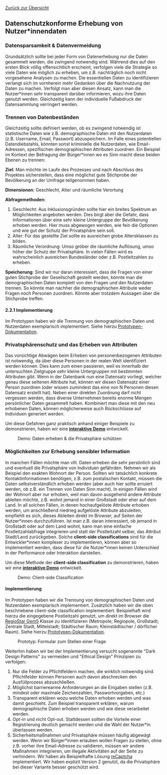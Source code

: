 <div class="page-break"></div>
<div class="print-hide">
<a href="../HTML.html">Zurück zur Übersicht</a>
</div>

## Datenschutzkonforme Erhebung von Nutzer\*innendaten

### Datensparsamkeit & Datenvermeidung

Grundsätzlich sollte bei jeder Form von Datenerhebung nur die Daten gesammelt werden, die zwingend notwendig sind. Während dies auf den ersten Blick völlig offensichtlich erscheint, verfolgen viele die Strategie so viele Daten wie möglich zu erheben, um z.B. nachträglich noch nicht vorgesehene Analysen zu machen. Die essentiellen Daten zu identifizieren verlangt sich im vornherein mehr Gedanken über die Nachnutzung der Daten zu machen. Verfolgt man aber diesen Ansatz, kann man die Nutzer\*innen sehr transparent darüber informieren, wozu ihre Daten genutzt werden. Gleichzeitig kann der individuelle Fußabdruck der Datensammlung verringert werden.

### Trennen von Datenbeständen

Gleichzeitig sollte definiert werden, ob es zwingend notwendig ist statistische Daten wie z.B. demographische Daten mit den Nutzerdaten (z.B. Username, Email, Passwort) abzuspeichern. Im Falle eines potentiellen Datendiebstahls, könnten sonst kriminielle die Nutzerdaten, wie Email-Adressen, spezifischen demographischen Attributen zuordnen. Ein Beispiel im Kontext der Befragung der Bürger\*innen wo es Sinn macht diese beiden Ebenen zu trennen:

**Ziel**: Man möchte im Laufe des Prozesses und nach Abschluss des Projektes sicherstellen, dass eine möglichst gute Stichprobe der Bevölkerung an der Umfrage teilgenommen haben.

**Dimensionen**: Geschlecht, Alter und räumliche Verortung

**Abfragemethoden**:
1. Geschlecht: Aus Inklusionsgründen sollte hier ein breites Spektrum an Möglichkeiten angeboten werden. Dies birgt aber die Gefahr, dass Informationen über eine sehr kleine Untergruppe der Bevölkerung erhoben werden. Hier muss abgewogen werden, wie fein die Optionen und wie gut der Schutz der Privatsphäre sein soll.
2. Alter: Für das gestellte Ziel sollte es ausreichen grobe Altersklassen zu bilden.
3. Räumliche Verordnung: Umso gröber die räumliche Auflösung, umso höher der Schutz der Privatsphäre. In vielen Fällen wird es wahrscheinlich ausreichen Bundesländer oder z.B. Postleitzahlen zu erheben.

**Speicherung**: Sind wir nur daran interessiert, dass die Fragen von einer guten Stichprobe der Gesellschaft gestellt werden, könnte man die demographischen Daten komplett von den Fragen und den Nutzerdaten trennen. So könnte man nachher die demographischen Attribute weder Fragen noch Personen zuordnen. Könnte aber trotzdem Aussagen über die Stichprobe treffen.

#### 2.2.1 Implementierung

Im Prototypen haben wir die Trennung von demographischen Daten und Nutzerdaten exemplarisch implementiert. Siehe hierzu [Prototypen-Dokumentation](chapter05.md).

### Privatsphärenschutz und das Erheben von Attributen

Das vorsichtige Abwägen beim Erheben von personenbezogenen Attributen ist notwendig, da über diese Personen in der realen Welt identifiziert werden können. Dies kann zum einen passieren, weil es innerhalb der untersuchten Zielgruppe sehr kleine Untergruppen mit bestimmten Attributen gibt. Wenn in der Datenbank nun eine Datensatz vorliegt, welcher genau diese seltenen Attribute hat, können wir diesen Datensatz einer Person zuordnen (oder wissen zumindest das eine von N Personen diesen Datensatz erstellt hat). Neben einer direkten Zuordnung darf nicht vergessen werden, dass diverse Unternehmen bereits enorme Mengen persönlicher Daten gesammelt haben. Kombiniert man diese mit den neu erhobenen Daten, können möglicherweise auch Rückschlüsse auf Individuen generiert werden.

Um diese Gefahren ganz praktisch anhand einiger Beispiele zu demonstrieren, haben wir eine [**interaktive Demo**](https://sampling.locobss.vislab.io/?lang=de) entwickelt.

<figure>
<figcaption>Demo: Daten erheben & die Privatsphäre schützen</figcaption>
<center><img src="https://sebastian-meier.github.io/LoCobSS-documentation/assets/images/privacy-sampling.png" alt="" /></center>
</figure>

### Möglichkeiten zur Erhebung sensibler Information

In manchen Fällen möchte man vllt. Daten erheben die sehr persönlich sind und eventuell die Privatsphäre von Individuen gefährden. Nehmen wir als Beispiel den exakten Wohnort der Person. Sollten wir tatsächlich konkrete Kontaktinformationen benötigen, z.B. zum postalischen Kontakt, müssen die Daten selbstverständlich erhoben werden (aber auch hier sollte erruiert werden, ob z.B. ein Trennen von Daten Sinn macht). In einigen Fällen wird der Wohnort aber nur erhoben, weil man davon ausgehend andere Attribute ableiten möchte, z.B. wohnt jemand in einer Großstadt oder eher auf dem Land. In all solchen Fällen, in denen hochaufgelöste Attribute erhoben werden, um anschließend niedrieg aufgelöste Attribute abzuleiten, empfiehlt es sich, dieses Ableiten direkt im Browser, auf Seiten der Nutzer\*innen durchzuführen. Ist man z.B. daran interessiert, ob jemand in Großstadt oder auf dem Land wohnt, kann man eine einfache Postleitzahlabfrage integrieren und statt der Postleitzahl selber, das Attribut Stadt/Land zurückgeben. Solche **client-side classifications** sind für die Entwickler\*innen komplexer zu implementieren, können aber so implementiert werden, dass diese für die Nutzer\*innen keinen Unterschied in der Performance oder Interaktion darstellen.

Um diese Methode der **client-side classification** zu demonstrieren, haben wir eine [**interaktive Demo**](https://privacy.locobss.vislab.io?lang=de) entwickelt.

<figure>
<figcaption>Demo: Client-side Classification</figcaption>
<center><img src="https://sebastian-meier.github.io/LoCobSS-documentation/assets/images/privacy-demo.png" alt="" /></center>
</figure>

#### Implementierung

Im Prototypen haben wir die Trennung von demographischen Daten und Nutzerdaten exemplarisch implementiert. Zusätzlich haben wir die oben beschriebene client-side classification implementiert. Beispielhaft wird hierzu die eingegebene Postleitzahl genutzt, um direkt im Browser die [RegioStar Gem5](https://www.bmvi.de/SharedDocs/DE/Artikel/G/regionalstatistische-raumtypologie.html) Klasse zu identifizieren (Metropole; Regiopole, Großstadt; Zentrale Stadt, Mittelstadt; Städtischer Raum; Kleinstädtischer / dörflicher Raum). Siehe hierzu [Prototypen-Dokumentation](chapter05.md).

<figure>
<figcaption>Prototyp: Formular zum Stellen einer Frage</figcaption>
<center><img src="https://sebastian-meier.github.io/LoCobSS-documentation/assets/images/form.png" alt="" /></center>
</figure>

Weiterhin haben wir bei der Implementierung versucht sogenannte "Dark Design Patterns" zu vermeiden und "Ethical Design" Prinzipien zu verfolgen:

1. Nur die Felder zu Pflichtfeldern machen, die wirklich notwendig sind. Pflichtfelder können Personen auch davon abschrecken den Ausfüllprozess abzuschließen.
2. Möglichst barrierearme Anforderungen an die Eingaben stellen (z.B. mindest oder maximale Zeichenzahlen, Passwortvorgaben, etc.)
3. Transparent erklären wozu welche Daten erhoben werden und was damit geschieht. Zum Beispiel transparent erklären, warum demographische Daten erhoben werden und wie diese verarbeitet werden.
4. Opt-in und nicht Opt-out. Stattdessen sollten die Vorteile einer Registrierung deutlich gemacht werden und die Wahl der Nutzer\*in überlassen werden.
5. Sicherheitsmaßnahmen und Privatsphäre müssen häufig abgewägt werden. Wenn wir Bürger\*innen erlauben wollen Fragen zu stellen, ohne z.B. vorher ihre Email-Adresse zu validieren, müssen wir andere Maßnahmen integrieren, um illegale Aktivitäten auf der Seite zu verhindern. Wir haben als Beispielhafte Lösung [reCaptcha](https://developers.google.com/recaptcha/docs/display) implementiert. Wir haben explizit Version 2 genutzt, da die Privatsphäre bei dieser Variante besser geschützt wird.
